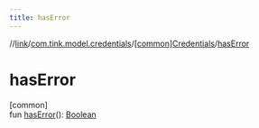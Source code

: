 ```yaml
---
title: hasError
---
```

//[link](../../../index.html)/[com.tink.model.credentials](../index.html)/[[common]Credentials](index.html)/[hasError](has-error.html)



# hasError



[common]\
fun [hasError](has-error.html)(): [Boolean](https://kotlinlang.org/api/latest/jvm/stdlib/kotlin/-boolean/index.html)




